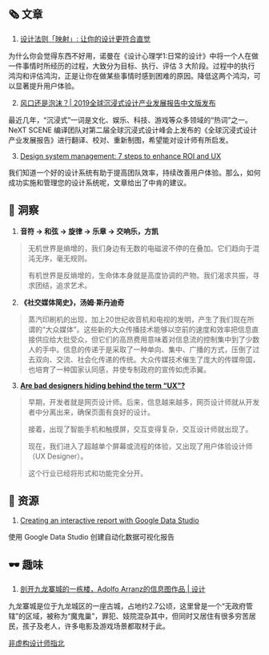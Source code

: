 ##  🗞 文章

1. [设计法则「映射」: 让你的设计更符合直觉](https://www.yuque.com/ant-design/ant-design/gr0suu)

为什么你会觉得东西不好用，诺曼在《设计心理学1:日常的设计》中将一个人在做一件事情时所经历的过程，大致分为目标、执行、评估 3 大阶段。过程中的执行鸿沟和评估鸿沟，正是让你在做某些事情时感到困难的原因。降低这两个鸿沟，可以显著提升用户体验。

2. [风口还是泡沫？| 2019全球沉浸式设计产业发展报告中文版发布](https://mp.weixin.qq.com/s/7Ml2nnrwl6Jy6_na5G8Tfg)

最近几年，“沉浸式”一词是文化、娱乐、科技、游戏等众多领域的“热词”之一。NeXT SCENE 编译团队对第二届全球沉浸式设计峰会上发布的《全球沉浸式设计产业发展报告》进行翻译、校对、重新制图，希望能对设计师有所启发。

3. [Design system management: 7 steps to enhance ROI and UX](https://www.creative.onl/posts/design-system-management-7-steps-to-enhance-roi-and-ux/?ref=webdesignernews.com)

我们知道一个好的设计系统有助于提高团队效率，持续改善用户体验。那么，如何成功实施和管理您的设计系统呢，文章给出了中肯的建议。

## 💬 洞察

1. **音符 -> 和弦 -> 旋律 -> 乐章 -> 交响乐，方凯**

> 无机世界是熵增的，我们身边有无数的电磁波不停的在叠加。它们趋向于混沌无序，毫无规则。
>
> 有机世界是反熵增的，生命体本身就是高度协调的产物。我们渴求共振，寻求团结，追求艺术。

2. **《社交媒体简史》，汤姆·斯丹迪奇**

> 蒸汽印刷机的出现，加上20世纪收音机和电视的发明，产生了我们现在所谓的“大众媒体”。这些新的大众传播技术能够以空前的速度和效率把信息直接供应给大批受众，但它们的高昂费用意味着对信息流的控制集中到了少数人的手中。信息的传递于是采取了一种单向、集中、广播的方式，压倒了过去双向、交流、社会化传递的传统。大众传媒技术催生了庞大的传媒帝国，也培育了一种国家认同感，并使专制政府的宣传如虎添翼。

3. **[Are bad designers hiding behind the term “UX”?](https://uxdesign.cc/are-bad-designers-hiding-behind-the-term-ux-c3e30f0a4778)**

> 早期，开发者就是网页设计师。后来，信息越来越多，网页设计师就从开发者中分离出来，确保页面有良好的设计。
>
> 接着，出现了智能手机和触摸屏，交互变得复杂，交互设计师就出现了。
>
> 现在，我们进入了超越单个屏幕或流程的体验，又出现了用户体验设计师（UX Designer）。
>
> 这个行业已经将形式和功能完全分开。

## 💎 资源

1. [Creating an interactive report with Google Data Studio](https://wiredcraft.com/blog/creating-an-interactive-report-with-google-data-studio/?ref=webdesignernews.com)

使用 Google Data Studio 创建自动化数据可视化报告

## 🕶 趣味

1. [剖开九龙寨城的一栋楼，Adolfo Arranz的信息图作品 | 设计](https://mp.weixin.qq.com/s/EAMZ2sa9rnt0yFVdYLuLnQ)

九龙寨城是位于九龙城区的一座古城，占地约2.7公顷，这里曾是一个“无政府管辖”的区域，被称为“魔鬼巢”，罪犯、妓院混杂其中，但同时又居住有很多穷苦居民，孩子及老人，许多电影及游戏场景都取材于此。

[非虚构设计师指北](https://www.yuque.com/lynnete/design)